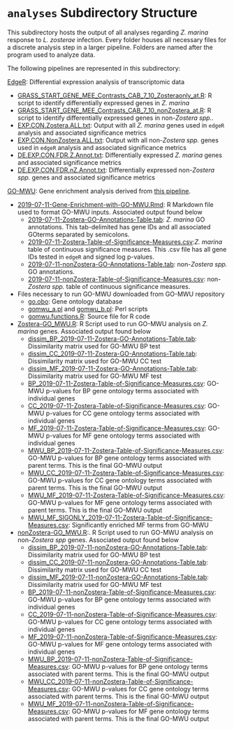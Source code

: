 # `analyses` Subdirectory Structure

This subdirectory hosts the output of all analyses regarding *Z. marina* response to *L. zosterae* infection. Every folder houses all necessary files for a discrete analysis step in a larger pipeline. Folders are named after the program used to analyze data.

The following pipelines are represented in this subdirectory:

[EdgeR](https://github.com/eimd-2019/project-EWD-transcriptomics/tree/master/analyses/EdgeR): Differential expression analysis of transcriptomic data
- [GRASS_START_GENE_MEE_Contrasts_CAB_7_10_Zosteraonly_at.R](https://github.com/eimd-2019/project-EWD-transcriptomics/tree/master/analyses/EdgeR/GRASS_START_GENE_MEE_Contrasts_CAB_7_10_Zosteraonly_at.R): R script to identify differentially expressed genes in *Z. marina*
- [GRASS_START_GENE_MEE_Contrasts_CAB_7_10_nonZostera_at.R](https://github.com/eimd-2019/project-EWD-transcriptomics/blob/master/analyses/EdgeR/GRASS_START_GENE_MEE_Contrasts_CAB_7_10_nonZostera_at.R): R script to identify differentially expressed genes in non-*Zostera spp.*.
- [EXP.CON.Zostera.ALL.txt](https://github.com/eimd-2019/project-EWD-transcriptomics/blob/master/analyses/EdgeR/EXP.CON.Zostera.ALL.txt): Output with all *Z. marina* genes used in `edgeR` analysis and associated significance metrics
- [EXP.CON.NonZostera.ALL.txt](https://github.com/eimd-2019/project-EWD-transcriptomics/blob/master/analyses/EdgeR/EXP.CON.NonZostera.ALL.txt): Output with all non-*Zostera spp.* genes used in `edgeR` analysis and associated significance metrics
- [DE.EXP.CON.FDR.Z.Annot.txt](https://github.com/eimd-2019/project-EWD-transcriptomics/blob/master/analyses/EdgeR/DE.EXP.CON.FDR.Z.Annot.txt): Differentially expressed *Z. marina* genes and associated significance metrics
- [DE.EXP.CON.FDR.nZ.Annot.txt](https://github.com/eimd-2019/project-EWD-transcriptomics/blob/master/analyses/EdgeR/DE.EXP.CON.FDR.nZ.Annot.txt): Differentially expressed non-*Zostera spp.* genes and associated significance metrics

[GO-MWU](https://github.com/eimd-2019/project-EWD-transcriptomics/tree/master/analyses/GO-MWU): Gene enrichment analysis derived from [this pipeline](https://github.com/z0on/GO_MWU).
- [2019-07-11-Gene-Enrichment-with-GO-MWU.Rmd](https://github.com/eimd-2019/project-EWD-transcriptomics/blob/master/analyses/GO-MWU/2019-07-11-Gene-Enrichment-with-GO-MWU.Rmd): R Markdown file used to format GO-MWU inputs. Associated output found below
	- [2019-07-11-Zostera-GO-Annotations-Table.tab](https://github.com/eimd-2019/project-EWD-transcriptomics/blob/master/analyses/GO-MWU/2019-07-11-Zostera-GO-Annotations-Table.tab): *Z. marina* GO annotations. This tab-delimited has gene IDs and all associated GOterms separated by semicolons.
	- [2019-07-11-Zostera-Table-of-Significance-Measures.csv](https://github.com/eimd-2019/project-EWD-transcriptomics/blob/master/analyses/GO-MWU/2019-07-11-Zostera-Table-of-Significance-Measures.csv):*Z. marina* table of continuous significance measures. This .csv file has all gene IDs tested in `edgeR`  and signed log p-values.
	- [2019-07-11-nonZostera-GO-Annotations-Table.tab](https://github.com/eimd-2019/project-EWD-transcriptomics/blob/master/analyses/GO-MWU/2019-07-11-nonZostera-GO-Annotations-Table.tab): non-*Zostera spp.* GO annotations.
	- [2019-07-11-nonZostera-Table-of-Significance-Measures.csv](https://github.com/eimd-2019/project-EWD-transcriptomics/blob/master/analyses/GO-MWU/2019-07-11-nonZostera-Table-of-Significance-Measures.csv): non-*Zostera spp.* table of continuous significance measures.
- Files necessary to run GO-MWU downloaded from GO-MWU repository
	- [go.obo](https://github.com/eimd-2019/project-EWD-transcriptomics/blob/master/analyses/GO-MWU/go.obo): Gene ontology database
	- [gomwu_a.pl](https://github.com/eimd-2019/project-EWD-transcriptomics/blob/master/analyses/GO-MWU/gomwu_a.pl) and [gomwu_b.pl](https://github.com/eimd-2019/project-EWD-transcriptomics/blob/master/analyses/GO-MWU/gomwu_b.pl): Perl scripts
	- [gomwu.functions.R](https://github.com/eimd-2019/project-EWD-transcriptomics/blob/master/analyses/GO-MWU/gomwu.functions.R): Source file for R code
- [Zostera-GO_MWU.R](https://github.com/eimd-2019/project-EWD-transcriptomics/blob/master/analyses/GO-MWU/Zostera-GO_MWU.R): R Script used to run GO-MWU analysis on *Z. marina* genes. Associated output found below
	- [dissim_BP_2019-07-11-Zostera-GO-Annotations-Table.tab](https://github.com/eimd-2019/project-EWD-transcriptomics/blob/master/analyses/GO-MWU/dissim_BP_2019-07-11-Zostera-GO-Annotations-Table.tab): Dissimilarity matrix used for GO-MWU BP test
	- [dissim_CC_2019-07-11-Zostera-GO-Annotations-Table.tab](https://github.com/eimd-2019/project-EWD-transcriptomics/blob/master/analyses/GO-MWU/dissim_CC_2019-07-11-Zostera-GO-Annotations-Table.tab): Dissimilarity matrix used for GO-MWU CC test
	- [dissim_MF_2019-07-11-Zostera-GO-Annotations-Table.tab](https://github.com/eimd-2019/project-EWD-transcriptomics/blob/master/analyses/GO-MWU/dissim_MF_2019-07-11-Zostera-GO-Annotations-Table.tab): Dissimilarity matrix used for GO-MWU MF test
	- [BP_2019-07-11-Zostera-Table-of-Significance-Measures.csv](https://github.com/eimd-2019/project-EWD-transcriptomics/blob/master/analyses/GO-MWU/BP_2019-07-11-Zostera-Table-of-Significance-Measures.csv): GO-MWU p-values for BP gene ontology terms associated with individual genes
    - [CC_2019-07-11-Zostera-Table-of-Significance-Measures.csv](https://github.com/eimd-2019/project-EWD-transcriptomics/blob/master/analyses/GO-MWU/CC_2019-07-11-Zostera-Table-of-Significance-Measures.csv): GO-MWU p-values for CC gene ontology terms associated with individual genes
    - [MF_2019-07-11-Zostera-Table-of-Significance-Measures.csv](https://github.com/eimd-2019/project-EWD-transcriptomics/blob/master/analyses/GO-MWU/MF_2019-07-11-Zostera-Table-of-Significance-Measures.csv): GO-MWU p-values for MF gene ontology terms associated with individual genes
    - [MWU_BP_2019-07-11-Zostera-Table-of-Significance-Measures.csv](https://github.com/eimd-2019/project-EWD-transcriptomics/blob/master/analyses/GO-MWU/MWU_BP_2019-07-11-Zostera-Table-of-Significance-Measures.csv): GO-MWU p-values for BP gene ontology terms associated with parent terms. This is the final GO-MWU output
    - [MWU_CC_2019-07-11-Zostera-Table-of-Significance-Measures.csv](https://github.com/eimd-2019/project-EWD-transcriptomics/blob/master/analyses/GO-MWU/MWU_CC_2019-07-11-Zostera-Table-of-Significance-Measures.csv): GO-MWU p-values for CC gene ontology terms associated with parent terms. This is the final GO-MWU output
    - [MWU_MF_2019-07-11-Zostera-Table-of-Significance-Measures.csv](https://github.com/eimd-2019/project-EWD-transcriptomics/blob/master/analyses/GO-MWU/MWU_MF_2019-07-11-Zostera-Table-of-Significance-Measures.csv): GO-MWU p-values for MF gene ontology terms associated with parent terms. This is the final GO-MWU output
    - [MWU_MF_SIGONLY_2019-07-11-Zostera-Table-of-Significance-Measures.csv](https://github.com/eimd-2019/project-EWD-transcriptomics/blob/master/analyses/GO-MWU/MWU_MF_SIGONLY_2019-07-11-Zostera-Table-of-Significance-Measures.csv): Significantly enriched MF terms from GO-MWU
- [nonZostera-GO_MWU.R](https://github.com/eimd-2019/project-EWD-transcriptomics/blob/master/analyses/GO-MWU/nonZostera-GO_MWU.R):. R Script used to run GO-MWU analysis on non-*Zostera spp* genes. Associated output found below
	- [dissim_BP_2019-07-11-nonZostera-GO-Annotations-Table.tab](https://github.com/eimd-2019/project-EWD-transcriptomics/blob/master/analyses/GO-MWU/dissim_BP_2019-07-11-nonZostera-GO-Annotations-Table.tab): Dissimilarity matrix used for GO-MWU BP test
	- [dissim_CC_2019-07-11-nonZostera-GO-Annotations-Table.tab](https://github.com/eimd-2019/project-EWD-transcriptomics/blob/master/analyses/GO-MWU/dissim_CC_2019-07-11-nonZostera-GO-Annotations-Table.tab): Dissimilarity matrix used for GO-MWU CC test
	- [dissim_MF_2019-07-11-nonZostera-GO-Annotations-Table.tab](https://github.com/eimd-2019/project-EWD-transcriptomics/blob/master/analyses/GO-MWU/dissim_MF_2019-07-11-nonZostera-GO-Annotations-Table.tab): Dissimilarity matrix used for GO-MWU MF test
	- [BP_2019-07-11-nonZostera-Table-of-Significance-Measures.csv](https://github.com/eimd-2019/project-EWD-transcriptomics/blob/master/analyses/GO-MWU/BP_2019-07-11-nonZostera-Table-of-Significance-Measures.csv): GO-MWU p-values for BP gene ontology terms associated with individual genes
    - [CC_2019-07-11-nonZostera-Table-of-Significance-Measures.csv](https://github.com/eimd-2019/project-EWD-transcriptomics/blob/master/analyses/GO-MWU/CC_2019-07-11-nonZostera-Table-of-Significance-Measures.csv): GO-MWU p-values for CC gene ontology terms associated with individual genes
    - [MF_2019-07-11-nonZostera-Table-of-Significance-Measures.csv](https://github.com/eimd-2019/project-EWD-transcriptomics/blob/master/analyses/GO-MWU/MF_2019-07-11-nonZostera-Table-of-Significance-Measures.csv): GO-MWU p-values for MF gene ontology terms associated with individual genes
    - [MWU_BP_2019-07-11-nonZostera-Table-of-Significance-Measures.csv](https://github.com/eimd-2019/project-EWD-transcriptomics/blob/master/analyses/GO-MWU/MWU_BP_2019-07-11-nonZostera-Table-of-Significance-Measures.csv): GO-MWU p-values for BP gene ontology terms associated with parent terms. This is the final GO-MWU output
    - [MWU_CC_2019-07-11-nonZostera-Table-of-Significance-Measures.csv](https://github.com/eimd-2019/project-EWD-transcriptomics/blob/master/analyses/GO-MWU/MWU_CC_2019-07-11-nonZostera-Table-of-Significance-Measures.csv): GO-MWU p-values for CC gene ontology terms associated with parent terms. This is the final GO-MWU output
    - [MWU_MF_2019-07-11-nonZostera-Table-of-Significance-Measures.csv](https://github.com/eimd-2019/project-EWD-transcriptomics/blob/master/analyses/GO-MWU/MWU_MF_2019-07-11-nonZostera-Table-of-Significance-Measures.csv): GO-MWU p-values for MF gene ontology terms associated with parent terms. This is the final GO-MWU output
